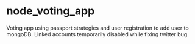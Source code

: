 # node_voting_app
Voting app using passport strategies and user registration to add user to mongoDB. Linked accounts temporarily disabled while fixing twitter bug.
